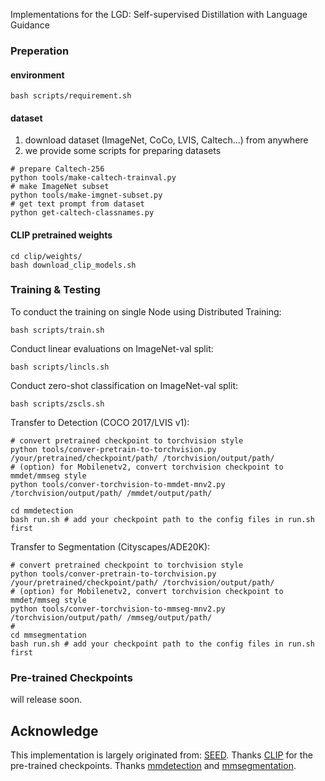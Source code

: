 Implementations for the LGD: Self-supervised Distillation with Language Guidance

### Preperation
#### environment
```shell
bash scripts/requirement.sh
```
#### dataset
1. download dataset (ImageNet, CoCo, LVIS, Caltech...) from anywhere
2. we provide some scripts for preparing datasets
```shell
# prepare Caltech-256
python tools/make-caltech-trainval.py
# make ImageNet subset
python tools/make-imgnet-subset.py
# get text prompt from dataset
python get-caltech-classnames.py
```

#### CLIP pretrained weights
```shell
cd clip/weights/
bash download_clip_models.sh
```

### Training & Testing
To conduct the training on single Node using Distributed Training: 
```shell
bash scripts/train.sh
```

Conduct linear evaluations on ImageNet-val split:
```shell
bash scripts/lincls.sh
```

Conduct zero-shot classification on ImageNet-val split:
```shell
bash scripts/zscls.sh
```

Transfer to Detection (COCO 2017/LVIS v1):
```shell
# convert pretrained checkpoint to torchvision style
python tools/conver-pretrain-to-torchvision.py /your/pretrained/checkpoint/path/ /torchvision/output/path/
# (option) for Mobilenetv2, convert torchvision checkpoint to mmdet/mmseg style
python tools/conver-torchvision-to-mmdet-mnv2.py /torchvision/output/path/ /mmdet/output/path/

cd mmdetection
bash run.sh # add your checkpoint path to the config files in run.sh first
```

Transfer to Segmentation (Cityscapes/ADE20K):
```shell
# convert pretrained checkpoint to torchvision style
python tools/conver-pretrain-to-torchvision.py /your/pretrained/checkpoint/path/ /torchvision/output/path/
# (option) for Mobilenetv2, convert torchvision checkpoint to mmdet/mmseg style
python tools/conver-torchvision-to-mmseg-mnv2.py /torchvision/output/path/ /mmseg/output/path/
# 
cd mmsegmentation
bash run.sh # add your checkpoint path to the config files in run.sh first
```

### Pre-trained Checkpoints
will release soon.


## Acknowledge
This implementation is largely originated from: [SEED](https://github.com/jacobswan1/SEED).
Thanks [CLIP](https://github.com/openai/CLIP) for the pre-trained checkpoints.
Thanks [mmdetection](https://github.com/open-mmlab/mmdetection) and [mmsegmentation](https://github.com/open-mmlab/mmsegmentation).
